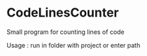 # CodeLinesCounter
Small program for counting lines of code 

Usage : run in folder with project or enter path
